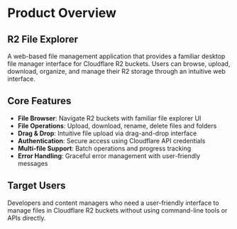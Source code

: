 # Product Overview

## R2 File Explorer

A web-based file management application that provides a familiar desktop file manager interface for Cloudflare R2 buckets. Users can browse, upload, download, organize, and manage their R2 storage through an intuitive web interface.

## Core Features

- **File Browser**: Navigate R2 buckets with familiar file explorer UI
- **File Operations**: Upload, download, rename, delete files and folders
- **Drag & Drop**: Intuitive file upload via drag-and-drop interface
- **Authentication**: Secure access using Cloudflare API credentials
- **Multi-file Support**: Batch operations and progress tracking
- **Error Handling**: Graceful error management with user-friendly messages

## Target Users

Developers and content managers who need a user-friendly interface to manage files in Cloudflare R2 buckets without using command-line tools or APIs directly.